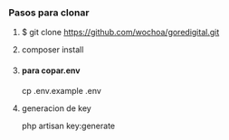<h3>Pasos para clonar</h3>

1. $ git clone https://github.com/wochoa/goredigital.git

2. composer install
3. <h4>para copar.env</h4>
   cp .env.example .env
4. generacion de key

    php artisan key:generate

